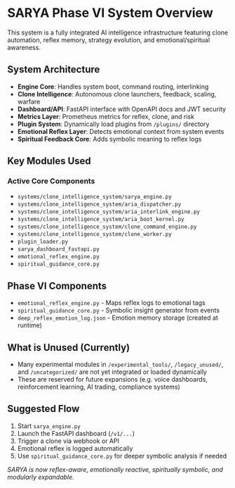 # SARYA Phase VI System Overview

This system is a fully integrated AI intelligence infrastructure featuring clone automation, reflex memory, strategy evolution, and emotional/spiritual awareness.

## System Architecture
- **Engine Core**: Handles system boot, command routing, interlinking
- **Clone Intelligence**: Autonomous clone launchers, feedback, scaling, warfare
- **Dashboard/API**: FastAPI interface with OpenAPI docs and JWT security
- **Metrics Layer**: Prometheus metrics for reflex, clone, and risk
- **Plugin System**: Dynamically load plugins from `/plugins/` directory
- **Emotional Reflex Layer**: Detects emotional context from system events
- **Spiritual Feedback Core**: Adds symbolic meaning to reflex logs

## Key Modules Used

### Active Core Components
- `systems/clone_intelligence_system/sarya_engine.py`
- `systems/clone_intelligence_system/aria_dispatcher.py`
- `systems/clone_intelligence_system/aria_interlink_engine.py`
- `systems/clone_intelligence_system/aria_boot_kernel.py`
- `systems/clone_intelligence_system/clone_command_engine.py`
- `systems/clone_intelligence_system/clone_worker.py`
- `plugin_loader.py`
- `sarya_dashboard_fastapi.py`
- `emotional_reflex_engine.py`
- `spiritual_guidance_core.py`

## Phase VI Components
- `emotional_reflex_engine.py` - Maps reflex logs to emotional tags
- `spiritual_guidance_core.py` - Symbolic insight generator from events
- `deep_reflex_emotion_log.json` - Emotion memory storage (created at runtime)

## What is Unused (Currently)
- Many experimental modules in `/experimental_tools/`, `/legacy_unused/`, and `/uncategorized/` are not yet integrated or loaded dynamically
- These are reserved for future expansions (e.g. voice dashboards, reinforcement learning, AI trading, compliance systems)

## Suggested Flow
1. Start `sarya_engine.py`
2. Launch the FastAPI dashboard (`/v1/...`)
3. Trigger a clone via webhook or API
4. Emotional reflex is logged automatically
5. Use `spiritual_guidance_core.py` for deeper symbolic analysis if needed

_SARYA is now reflex-aware, emotionally reactive, spiritually symbolic, and modularly expandable._